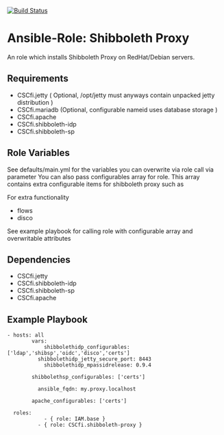 [![Build Status](https://travis-ci.org/CSCfi/ansible-role-shibboleth-proxy.svg?branch=master)](https://travis-ci.org/CSCfi/ansible-role-shibboleth-proxy)

Ansible-Role: Shibboleth Proxy
=========

An role which installs Shibboleth Proxy on RedHat/Debian servers. 

Requirements
------------

* CSCfi.jetty ( Optional, /opt/jetty must anyways contain unpacked jetty distribution )
* CSCfi.mariadb (Optional, configurable nameid uses database storage )
* CSCfi.apache
* CSCfi.shibboleth-idp
* CSCfi.shibboleth-sp

Role Variables
--------------

See defaults/main.yml for the variables you can overwrite via role call via parameter
You can also pass configurables array for role. This array contains extra configurable items for shibboleth proxy such as

For extra functionality
* flows
* disco

See example playbook for calling role with configurable array and overwritable attributes

Dependencies
------------

* CSCfi.jetty
* CSCfi.shibboleth-idp
* CSCfi.shibboleth-sp
* CSCfi.apache

Example Playbook
----------------

    - hosts: all
			vars:
				shibbolethidp_configurables: ['ldap','shibsp','oidc','disco','certs']
			  shibbolethidp_jetty_secure_port: 8443
				shibbolethidp_mpassidrelease: 0.9.4
		
		    shibbolethsp_configurables: ['certs']

			  ansible_fqdn: my.proxy.localhost

		    apache_configurables: ['certs']

      roles:
				- { role: IAM.base }
			  - { role: CSCfi.shibboleth-proxy }
